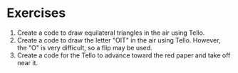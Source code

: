 # Exercises

1. Create a code to draw equilateral triangles in the air using Tello.
2. Create a code to draw the letter "OIT" in the air using Tello. However, the "O" is very difficult, so a flip may be used.
3. Create a code for the Tello to advance toward the red paper and take off near it.
